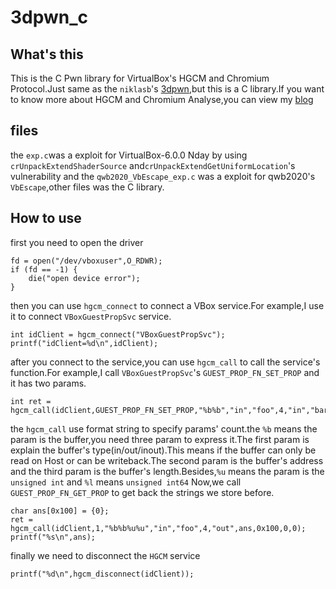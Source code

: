 # 3dpwn_c
## What's this
This is the C Pwn library for VirtualBox's HGCM and Chromium Protocol.Just same as the ```niklasb```'s [3dpwn](https://github.com/niklasb/3dpwn),but this is a C library.If you want to know more about HGCM and Chromium  Analyse,you can view my [blog](https://www.anquanke.com/member/146878)

## files
the ```exp.c```was a exploit for VirtualBox-6.0.0 Nday by using ```crUnpackExtendShaderSource``` and```crUnpackExtendGetUniformLocation```'s vulnerability and the ```qwb2020_VbEscape_exp.c``` was a exploit for qwb2020's ```VbEscape```,other files was the C library.

## How to use
first you need to open the driver
```
fd = open("/dev/vboxuser",O_RDWR);
if (fd == -1) {
	die("open device error");
}
```
then you can use ```hgcm_connect``` to connect a VBox service.For example,I use it to connect ```VBoxGuestPropSvc``` service.
```
int idClient = hgcm_connect("VBoxGuestPropSvc");
printf("idClient=%d\n",idClient);
```
after you connect to the service,you can use ```hgcm_call``` to call the service's function.For example,I call ```VBoxGuestPropSvc```'s ```GUEST_PROP_FN_SET_PROP``` and it has two params.
```
int ret = hgcm_call(idClient,GUEST_PROP_FN_SET_PROP,"%b%b","in","foo",4,"in","bar",4);
```
the ```hgcm_call``` use format string to specify params' count.the ```%b``` means the param is the buffer,you need three param to express it.The first param is explain the buffer's type(in/out/inout).This means if the buffer can only be read on Host or can be writeback.The second param is the buffer's address and the third param is the buffer's length.Besides,```%u``` means the param is the ```unsigned int``` and ```%l``` means ```unsigned int64```
Now,we call ```GUEST_PROP_FN_GET_PROP``` to get back the strings we store before.
```
char ans[0x100] = {0};
ret = hgcm_call(idClient,1,"%b%b%u%u","in","foo",4,"out",ans,0x100,0,0);
printf("%s\n",ans);
```

finally we need to disconnect the ```HGCM``` service
```
printf("%d\n",hgcm_disconnect(idClient));
```
